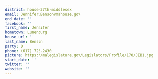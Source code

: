 ```yaml
---
district: house-37th-middlesex
email: Jennifer.Benson@mahouse.gov
end_date: ''
facebook: ''
first_name: Jennifer
hometown: Lunenburg
house_url: ''
last_name: Benson
party: D
phone: (617) 722-2430
picture: https://malegislature.gov/Legislators/Profile/170/JEB1.jpg
start_date: ''
twitter: ''
website: ''
---
```

